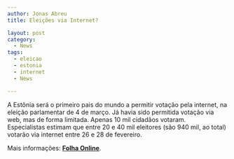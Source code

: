 ```yaml
---
author: Jonas Abreu
title: Eleições via Internet?

layout: post
category:
  - News
tags:
  - eleicao
  - estonia
  - internet
  - News

---
```

A Estônia será o primeiro pais do mundo a permitir votação pela internet, na eleição parlamentar de 4 de março. Já havia sido permitida votação via web, mas de forma limitada. Apenas 10 mil cidadãos votaram.  
Especialistas estimam que entre 20 e 40 mil eleitores (são 940 mil, ao total) votarão via internet entre 26 e 28 de fevereiro.

Mais informações: **[Folha Online][1]**. 














 [1]: http://www1.folha.uol.com.br/folha/informatica/ult124u21666.shtml





